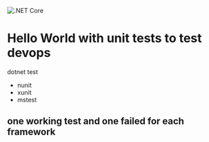 ![.NET Core](https://github.com/hyperxcode/test_csharp_mstest_nunit_xunit/workflows/.NET%20Core/badge.svg)
# Hello World with unit tests to test devops

dotnet test
- nunit
- xunit
- mstest


## one working test and one failed for each framework
